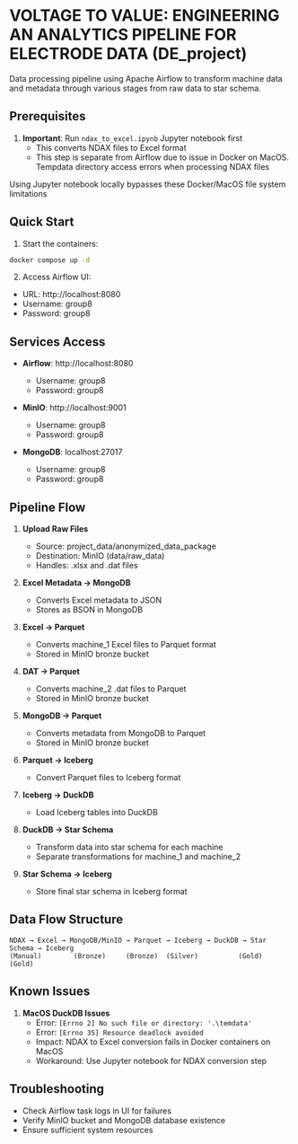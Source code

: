 # VOLTAGE TO VALUE: ENGINEERING AN ANALYTICS PIPELINE FOR ELECTRODE DATA (DE_project)

Data processing pipeline using Apache Airflow to transform machine data and metadata through various stages from raw data to star schema.

## Prerequisites

1. **Important**: Run `ndax_to_excel.ipynb` Jupyter notebook first
   - This converts NDAX files to Excel format
   - This step is separate from Airflow due to issue in Docker on MacOS. Tempdata directory access errors when processing NDAX files

Using Jupyter notebook locally bypasses these Docker/MacOS file system limitations

## Quick Start

1. Start the containers:
```bash
docker compose up -d
```

2. Access Airflow UI:
- URL: http://localhost:8080
- Username: group8
- Password: group8

## Services Access

- **Airflow**: http://localhost:8080
  - Username: group8
  - Password: group8

- **MinIO**: http://localhost:9001
  - Username: group8
  - Password: group8

- **MongoDB**: localhost:27017
  - Username: group8
  - Password: group8

## Pipeline Flow

1. **Upload Raw Files**
   - Source: project_data/anonymized_data_package
   - Destination: MinIO (data/raw_data)
   - Handles: .xlsx and .dat files

2. **Excel Metadata → MongoDB**
   - Converts Excel metadata to JSON
   - Stores as BSON in MongoDB

3. **Excel → Parquet**
   - Converts machine_1 Excel files to Parquet format
   - Stored in MinIO bronze bucket

4. **DAT → Parquet**
   - Converts machine_2 .dat files to Parquet
   - Stored in MinIO bronze bucket

5. **MongoDB → Parquet**
   - Converts metadata from MongoDB to Parquet
   - Stored in MinIO bronze bucket

6. **Parquet → Iceberg**
   - Convert Parquet files to Iceberg format

7. **Iceberg → DuckDB**
   - Load Iceberg tables into DuckDB

8. **DuckDB → Star Schema**
   - Transform data into star schema for each machine
   - Separate transformations for machine_1 and machine_2

9. **Star Schema → Iceberg**
   - Store final star schema in Iceberg format

## Data Flow Structure

```
NDAX → Excel → MongoDB/MinIO → Parquet → Iceberg → DuckDB → Star Schema → Iceberg
(Manual)        (Bronze)     (Bronze)  (Silver)          (Gold)       (Gold)
```

## Known Issues

1. **MacOS DuckDB Issues**
   - Error: `[Errno 2] No such file or directory: '.\temdata'`
   - Error: `[Errno 35] Resource deadlock avoided`
   - Impact: NDAX to Excel conversion fails in Docker containers on MacOS
   - Workaround: Use Jupyter notebook for NDAX conversion step

## Troubleshooting

- Check Airflow task logs in UI for failures
- Verify MinIO bucket and MongoDB database existence
- Ensure sufficient system resources